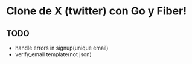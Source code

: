 # Clone de X (twitter) con Go y Fiber!

## TODO
- handle errors in signup(unique email)
- verify_email template(not json)


